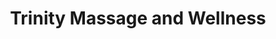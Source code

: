 ---
title: "Trinity Massage and Wellness"
url: /olympia/trinity-massage-and-wellness/
shop: beauty
---